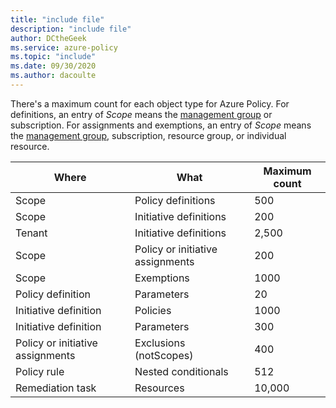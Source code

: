 ```yaml
---
title: "include file"
description: "include file"
author: DCtheGeek
ms.service: azure-policy
ms.topic: "include"
ms.date: 09/30/2020
ms.author: dacoulte
---
```


There's a maximum count for each object type for Azure Policy. For definitions, an entry of _Scope_ means the [management group](../articles/governance/management-groups/overview.md) or subscription. For assignments and exemptions, an entry of _Scope_ means the [management group](../articles/governance/management-groups/overview.md), subscription, resource group, or individual resource.

| Where | What | Maximum count |
|---|---|---|
| Scope | Policy definitions | 500 |
| Scope | Initiative definitions | 200 |
| Tenant | Initiative definitions | 2,500 |
| Scope | Policy or initiative assignments | 200 |
| Scope | Exemptions | 1000 |
| Policy definition | Parameters | 20 |
| Initiative definition | Policies | 1000 |
| Initiative definition | Parameters | 300 |
| Policy or initiative assignments | Exclusions (notScopes) | 400 |
| Policy rule | Nested conditionals | 512 |
| Remediation task | Resources | 10,000 |
